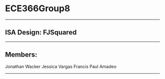 # ECE366Group8
______________________
## ISA Design: FJSquared
_________________________
## Members:
 Jonathan Wacker
 Jessica Vargas
 Francis Paul Amadeo
__________________________
